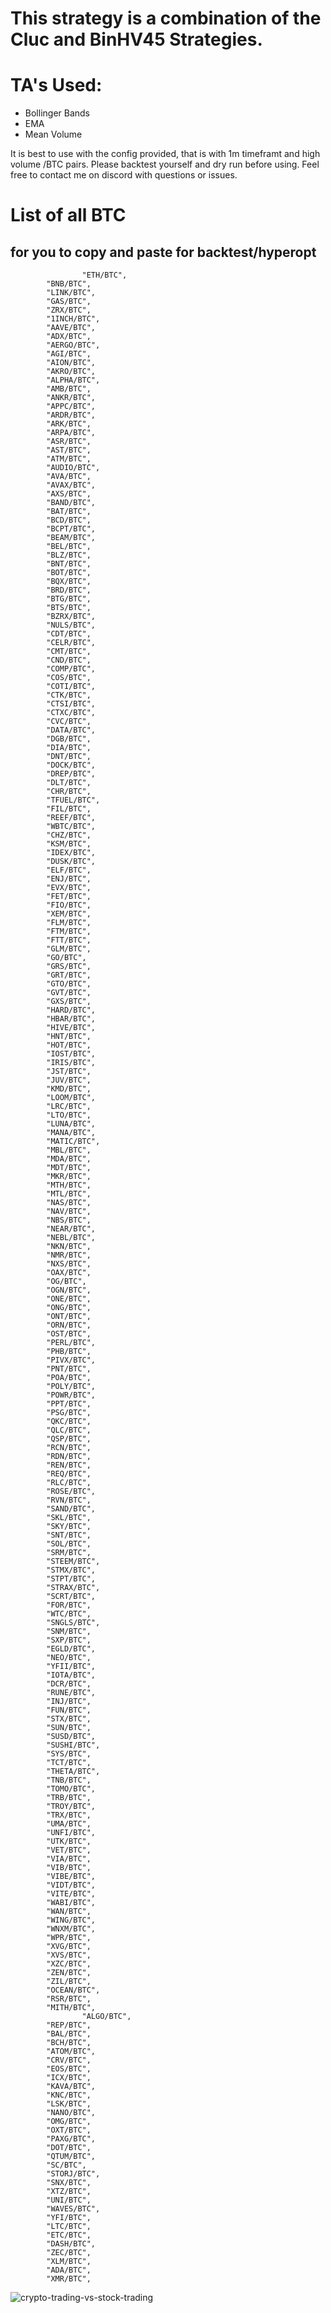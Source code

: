 # This strategy is a combination of the Cluc and BinHV45 Strategies.
# TA's Used:
* Bollinger Bands
* EMA
* Mean Volume

It is best to use with the config provided, that is with 1m timeframt and high volume /BTC pairs. Please backtest yourself and dry run before using.
Feel free to contact me on discord with questions or issues.

# List of all BTC
## for you to copy and paste for backtest/hyperopt
                    "ETH/BTC",
			"BNB/BTC",
			"LINK/BTC",
			"GAS/BTC",
			"ZRX/BTC",
			"1INCH/BTC",
			"AAVE/BTC",
			"ADX/BTC",
			"AERGO/BTC",
			"AGI/BTC",
			"AION/BTC",
			"AKRO/BTC",
			"ALPHA/BTC",
			"AMB/BTC",
			"ANKR/BTC",
			"APPC/BTC",
			"ARDR/BTC",
			"ARK/BTC",
			"ARPA/BTC",
			"ASR/BTC",
			"AST/BTC",
			"ATM/BTC",
			"AUDIO/BTC",
			"AVA/BTC",
			"AVAX/BTC",
			"AXS/BTC",
			"BAND/BTC",
			"BAT/BTC",
			"BCD/BTC",
			"BCPT/BTC",
			"BEAM/BTC",
			"BEL/BTC",
			"BLZ/BTC",
			"BNT/BTC",
			"BOT/BTC",
			"BQX/BTC",
			"BRD/BTC",
			"BTG/BTC",
			"BTS/BTC",
			"BZRX/BTC",
			"NULS/BTC",
			"CDT/BTC",
			"CELR/BTC",
			"CMT/BTC",
			"CND/BTC",
			"COMP/BTC",
			"COS/BTC",
			"COTI/BTC",
			"CTK/BTC",
			"CTSI/BTC",
			"CTXC/BTC",
			"CVC/BTC",
			"DATA/BTC",
			"DGB/BTC",
			"DIA/BTC",
			"DNT/BTC",
			"DOCK/BTC",
			"DREP/BTC",
			"DLT/BTC",
			"CHR/BTC",
			"TFUEL/BTC",
			"FIL/BTC",
			"REEF/BTC",
			"WBTC/BTC",
			"CHZ/BTC",
			"KSM/BTC",
			"IDEX/BTC",
			"DUSK/BTC",
			"ELF/BTC",
			"ENJ/BTC",
			"EVX/BTC",
			"FET/BTC",
			"FIO/BTC",
			"XEM/BTC",
			"FLM/BTC",
			"FTM/BTC",
			"FTT/BTC",
			"GLM/BTC",
			"GO/BTC",
			"GRS/BTC",
			"GRT/BTC",
			"GTO/BTC",
			"GVT/BTC",
			"GXS/BTC",
			"HARD/BTC",
			"HBAR/BTC",
			"HIVE/BTC",
			"HNT/BTC",
			"HOT/BTC",
			"IOST/BTC",
			"IRIS/BTC",
			"JST/BTC",
			"JUV/BTC",
			"KMD/BTC",
			"LOOM/BTC",
			"LRC/BTC",
			"LTO/BTC",
			"LUNA/BTC",
			"MANA/BTC",
			"MATIC/BTC",
			"MBL/BTC",
			"MDA/BTC",
			"MDT/BTC",
			"MKR/BTC",
			"MTH/BTC",
			"MTL/BTC",
			"NAS/BTC",
			"NAV/BTC",
			"NBS/BTC",
			"NEAR/BTC",
			"NEBL/BTC",
			"NKN/BTC",
			"NMR/BTC",
			"NXS/BTC",
			"OAX/BTC",
			"OG/BTC",
			"OGN/BTC",
			"ONE/BTC",
			"ONG/BTC",
			"ONT/BTC",
			"ORN/BTC",
			"OST/BTC",
			"PERL/BTC",
			"PHB/BTC",
			"PIVX/BTC",
			"PNT/BTC",
			"POA/BTC",
			"POLY/BTC",
			"POWR/BTC",
			"PPT/BTC",
			"PSG/BTC",
			"QKC/BTC",
			"QLC/BTC",
			"QSP/BTC",
			"RCN/BTC",
			"RDN/BTC",
			"REN/BTC",
			"REQ/BTC",
			"RLC/BTC",
			"ROSE/BTC",
			"RVN/BTC",
			"SAND/BTC",
			"SKL/BTC",
			"SKY/BTC",
			"SNT/BTC",
			"SOL/BTC",
			"SRM/BTC",
			"STEEM/BTC",
			"STMX/BTC",
			"STPT/BTC",
			"STRAX/BTC",
			"SCRT/BTC",
			"FOR/BTC",
			"WTC/BTC",
			"SNGLS/BTC",
			"SNM/BTC",
			"SXP/BTC",
			"EGLD/BTC",
			"NEO/BTC",
			"YFII/BTC",
			"IOTA/BTC",
			"DCR/BTC",
			"RUNE/BTC",
			"INJ/BTC",
			"FUN/BTC",
			"STX/BTC",
			"SUN/BTC",
			"SUSD/BTC",
			"SUSHI/BTC",
			"SYS/BTC",
			"TCT/BTC",
			"THETA/BTC",
			"TNB/BTC",
			"TOMO/BTC",
			"TRB/BTC",
			"TROY/BTC",
			"TRX/BTC",
			"UMA/BTC",
			"UNFI/BTC",
			"UTK/BTC",
			"VET/BTC",
			"VIA/BTC",
			"VIB/BTC",
			"VIBE/BTC",
			"VIDT/BTC",
			"VITE/BTC",
			"WABI/BTC",
			"WAN/BTC",
			"WING/BTC",
			"WNXM/BTC",
			"WPR/BTC",
			"XVG/BTC",
			"XVS/BTC",
			"XZC/BTC",
			"ZEN/BTC",
			"ZIL/BTC",
			"OCEAN/BTC",
			"RSR/BTC",
			"MITH/BTC",
                    "ALGO/BTC",
			"REP/BTC",
			"BAL/BTC",
			"BCH/BTC",
			"ATOM/BTC",
			"CRV/BTC",
			"EOS/BTC",
			"ICX/BTC",
			"KAVA/BTC",
			"KNC/BTC",
			"LSK/BTC",
			"NANO/BTC",
			"OMG/BTC",
			"OXT/BTC",
			"PAXG/BTC",
			"DOT/BTC",
			"QTUM/BTC",
			"SC/BTC",
			"STORJ/BTC",
			"SNX/BTC",
			"XTZ/BTC",
			"UNI/BTC",
			"WAVES/BTC",
			"YFI/BTC",
			"LTC/BTC",
			"ETC/BTC",
			"DASH/BTC",
			"ZEC/BTC",
			"XLM/BTC",
			"ADA/BTC",
			"XMR/BTC",

![crypto-trading-vs-stock-trading](https://user-images.githubusercontent.com/59344613/103876581-aa6d5b80-5088-11eb-85e3-dec8c26da576.jpg)
